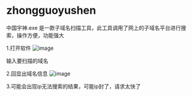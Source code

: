 # zhongguoyushen
中国宇神.exe 是一款子域名扫描工具，此工具调用了网上的子域名平台进行搜索，操作方便，功能强大

1.打开软件
![image](https://user-images.githubusercontent.com/91373216/232465017-8ed721de-e1a2-49c0-be20-626654a5c89d.png)

输入要扫描的域名




2.回显出域名信息
![image](https://user-images.githubusercontent.com/91373216/232466371-afd24a0c-fc70-4a01-b261-3f9daa890dc4.png)





3.可能会出现ip无法搜索的结果，可能ip封了，请求太快了
